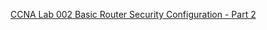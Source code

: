 [CCNA Lab 002 Basic Router Security Configuration - Part 2]([URL](https://www.linkedin.com/posts/ajxzon_ccna-cisco-networking-activity-7385723241765552128-bQ8s?utm_source=share&utm_medium=member_desktop&rcm=ACoAAGAJOt0B42bBemGlGXpG40GGs7refSxyZO0))
